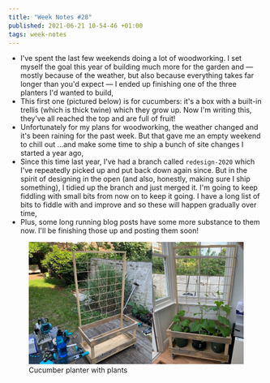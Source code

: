 ```yaml
---
title: "Week Notes #28"
published: 2021-06-21 10-54-46 +01:00
tags: week-notes
---
```


* I've spent the last few weekends doing a lot of woodworking. I set myself the
  goal this year of building much more for the garden and — mostly because of
  the weather, but also because everything takes far longer than you'd expect —
  I ended up finishing one of the three planters I'd wanted to build,
* This first one (pictured below) is for cucumbers: it's a box with a built-in
  trellis (which is thick twine) which they grow up. Now I'm writing this,
  they've all reached the top and are full of fruit!
* Unfortunately for my plans for woodworking, the weather changed and it's been
  raining for the past week. But that gave me an empty weekend to chill out
  …and make some time to ship a bunch of site changes I started a year ago,
* Since this time last year, I've had a branch called `redesign-2020` which
  I've repeatedly picked up and put back down again since. But in the spirit of
  designing in the open (and also, honestly, making sure I ship something), I
  tidied up the branch and just merged it. I'm going to keep fiddling with
  small bits from now on to keep it going. I have a long list of bits to fiddle
  with and improve and so these will happen gradually over time,
* Plus, some long running blog posts have some more substance to them now. I'll
  be finishing those up and posting them soon!

<figure>
  <img src="/resources/images/week-notes-28-cucumber-planter.jpg"
  alt="Cucumber planter with plants" max-width="500px">
  <figcaption>Cucumber planter with plants</figcaption>
</figure>

